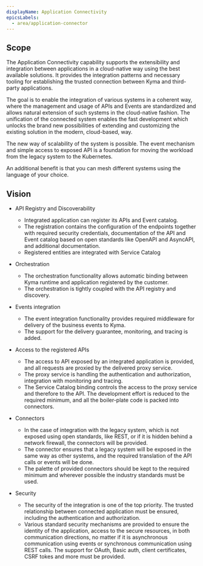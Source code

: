```yaml
---
displayName: Application Connectivity
epicsLabels:
  - area/application-connector
---
```


## Scope

The Application Connectivity capability supports the extensibility and integration between applications in a cloud-native way using the best available solutions.
It provides the integration patterns and necessary tooling for establishing the trusted connection between Kyma and third-party applications.

The goal is to enable the integration of various systems in a coherent way, where the management and usage of APIs and Events are standardized and allows natural extension of such systems in the cloud-native fashion.
The unification of the connected system enables the fast development which unlocks the brand new possibilities of extending and customizing the existing solution in the modern, cloud-based, way.

The new way of scalability of the system is possible. The event mechanism and simple access to exposed API is a foundation for moving the workload from the legacy system to the Kubernetes.

An additional benefit is that you can mesh different systems using the language of your choice. 

## Vision

* API Registry and Discoverability

    * Integrated application can register its APIs and Event catalog. 
    * The registration contains the configuration of the endpoints together with required security credentials, documentation of the API and Event catalog based on open standards like OpenAPI and AsyncAPI, and additional documentation.
    * Registered entities are integrated with Service Catalog
     
* Orchestration

    * The orchestration functionality allows automatic binding between Kyma runtime and application registered by the customer.
    * The orchestration is tightly coupled with the API registry and discovery.
    
* Events integration
    * The event integration functionality provides required middleware for delivery of the business events to Kyma.
    * The support for the delivery guarantee, monitoring, and tracing is added.
    
* Access to the registered APIs
    * The access to API exposed by an integrated application is provided, and all requests are proxied by the delivered proxy service.
    * The proxy service is handling the authentication and authorization, integration with monitoring and tracing. 
    * The Service Catalog binding controls the access to the proxy service and therefore to the API. The development effort is reduced to the required minimum, and all the boiler-plate code is packed into connectors.
    
* Connectors
    * In the case of integration with the legacy system, which is not exposed using open standards, like REST, or if it is hidden behind a network firewall, the connectors will be provided.
    * The connector ensures that a legacy system will be exposed in the same way as other systems, and the required translation of the API calls or events will be done. 
    * The palette of provided connectors should be kept to the required minimum and wherever possible the industry standards must be used.

* Security
    * The security of the integration is one of the top priority. The trusted relationship between connected application must be ensured, including the authentication and authorization.
    * Various standard security mechanisms are provided to ensure the identity of the application, access to the secure resources, in both communication directions, no matter if it is asynchronous communication using events or synchronous communication using REST calls. The support for OAuth, Basic auth, client certificates, CSRF tokes and more must be provided.